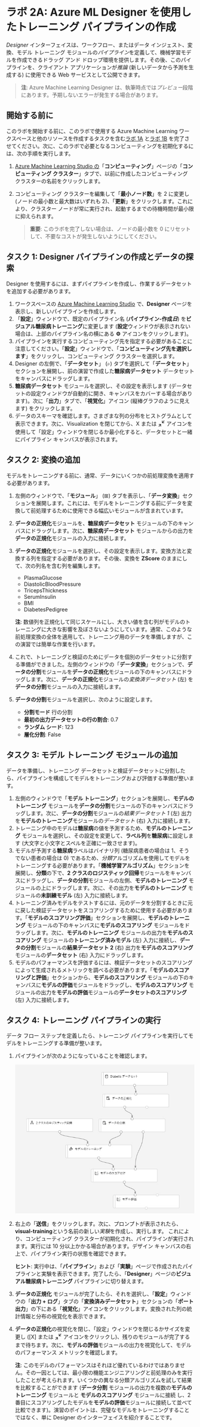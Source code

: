﻿# ラボ 2A: Azure ML Designer を使用したトレーニング パイプラインの作成

*Designer* インターフェイスは、ワークフロー、またはデータ インジェスト、変換、モデル トレーニング モジュールの*パイプライン*を定義して、機械学習モデルを作成できるドラッグ アンド ドロップ環境を提供します。その後、このパイプラインを、クライアント アプリケーションが*推論* (新しいデータから予測を生成する) に使用できる Web サービスとして公開できます。

> **注**: Azure Machine Learning Designer は、執筆時点では*プレビュー*段階にあります。予期しないエラーが発生する場合があります。

## 開始する前に

このラボを開始する前に、このラボで使用する Azure Machine Learning ワークスペースと他のリソースを作成するタスクを含む[ラボ 1A](Lab01A.md) と[ラボ 1B](Lab01B.md) を完了させてください。次に、このラボで必要となるコンピューティングを初期化するには、次の手順を実行します。

1. [Azure Machine Learning Studio の](https://ml.azure.com)「**コンピューティング**」ページの「**コンピューティング クラスター**」タブで、以前に作成したコンピューティング クラスターの名前をクリックします。
2. コンピューティング クラスターを編集して「**最小ノード数**」を 2 に変更し (ノードの最小数と最大数はいずれも 2)、「**更新**」をクリックします。これにより、クラスター ノードが常に実行され、起動するまでの待機時間が最小限に抑えられます。

    > **重要**: このラボを完了しない場合は、ノードの最小数を 0 にリセットして、不要なコストが発生しないようにしてください。

## タスク 1: Designer パイプラインの作成とデータの探索

Designer を使用するには、まずパイプラインを作成し、作業するデータセットを追加する必要があります。

1. ワークスペースの [Azure Machine Learning Studio](https://ml.azure.com) で、**Designer** ページを表示し、新しいパイプラインを作成します。
2. 「**設定**」ウィンドウで、既定のパイプライン名 (**パイプライン-作成*日***) を**ビジュアル糖尿病トレーニング**に変更します (**設定**ウィンドウが表示されない場合は、上部のパイプライン名の横にある **&#9881;** アイコンをクリックします)。
3. パイプラインを実行するコンピューティング先を指定する必要があることに注意してください。「**設定**」ウィンドウで、「**コンピューティング先を選択します**」をクリックし、コンピューティング クラスターを選択します。
4. Designer の左側で、「**データセット**」 (&#8981;) タブを選択して「**データセット**」 セクションを展開し、前の演習で作成した**糖尿病データセット** データセットをキャンバスにドラッグします。
5. **糖尿病データセット** モジュールを選択し、その設定を表示します (データセットの設定ウィンドウが自動的に開き、キャンバスをカバーする場合があります)。次に「**出力**」タブで、「**視覚化**」アイコン (縦棒グラフのように見えます) をクリックします。
6. データのスキーマを確認します。さまざまな列の分布をヒストグラムとして表示できます。次に、Visualization を閉じてから、X または **<sub>&#8599;</sub><sup>&#8601;</sup>** アイコンを使用して「設定」ウィンドウを閉じるか最小化すると、データセットと一緒にパイプライン キャンバスが表示されます。

## タスク 2: 変換の追加

モデルをトレーニングする前に、通常、データにいくつかの前処理変換を適用する必要があります。

1. 左側のウィンドウで、「**モジュール**」 (&#8862;) タブを表示し、「**データ変換**」セクションを展開します。これには、モデルをトレーニングする前にデータを変換して前処理するために使用できる幅広いモジュールが含まれています。
2. **データの正規化**モジュールを、**糖尿病データセット** モジュールの下のキャンバスにドラッグします。次に、**糖尿病データセット** モジュールからの出力を**データの正規化**モジュールの入力に接続します。
3. **データの正規化**モジュールを選択し、その設定を表示します。変換方法と変換する列を指定する必要があります。その後、変換を **ZScore** のままにして、次の列名を含む列を編集します。
    * PlasmaGlucose
    * DiastolicBloodPressure
    * TricepsThickness
    * SerumInsulin
    * BMI
    * DiabetesPedigree

    **注**: 数値列を正規化して同じスケールにし、大きい値を含む列がモデルのトレーニングに大きな影響を及ぼさないようにしています。通常、このような前処理変換の全体を適用して、トレーニング用のデータを準備しますが、この演習では簡単な作業を行います。

4. これで、トレーニングと検証のためにデータを個別のデータセットに分割する準備ができました。左側のウィンドウの「**データ変換**」セクションで、**データの分割**モジュールを**データの正規化**モジュールの下のキャンバスにドラッグします。次に、**データの正規化**モジュールの*変換済データセット* (左) を**データの分割**モジュールの入力に接続します。
5. **データの分割**モジュールを選択し、次のように設定します。
    * **分割モード** 行の分割
    * **最初の出力データセットの行の割合**: 0.7
    * **ランダム シード**: 123
    * **層化分割**: False

## タスク 3: モデル トレーニング モジュールの追加

データを準備し、トレーニング データセットと検証データセットに分割したら、パイプラインを構成してモデルをトレーニングおよび評価する準備が整います。

1. 左側のウィンドウで「**モデル トレーニング**」セクションを展開し、**モデルのトレーニング** モジュールを**データの分割**モジュールの下のキャンバスにドラッグします。次に、**データの分割**モジュールの*結果データセット 1* (左) 出力を**モデルのトレーニング**モジュールの*データセット* (右) 入力に接続します。
2. トレーニング中のモデルは**糖尿病**の値を予測するため、**モデルのトレーニング** モジュールを選択し、その設定を変更して、**ラベル列**を**糖尿病**に設定します (大文字と小文字とスペルを正確に一致させます)。
3. モデルが予測する**糖尿病**ラベルはバイナリ列 (糖尿病患者の場合は 1、そうでない患者の場合は 0) であるため、*分類*アルゴリズムを使用してモデルをトレーニングする必要があります。「**機械学習アルゴリズム**」セクションを展開し、**分類**の下で、**2 クラスのロジスティック回帰**モジュールをキャンバスにドラッグし、**データの分割**モジュールの左側、**モデルのトレーニング** モジュールの上にドラッグします。次に、その出力を**モデルのトレーニング** モジュールの**未訓練モデル** (左) 入力に接続します。
4. トレーニング済みモデルをテストするには、元のデータを分割するときに元に戻した検証データセットをスコアリングするために使用する必要があります。「**モデルのスコアリング評価**」セクションを展開し、**モデルのトレーニング** モジュールの下のキャンバスに**モデルのスコアリング** モジュールをドラッグします。次に、**モデルのトレーニング** モジュールの出力を**モデルのスコアリング** モジュールの**トレーニング済みモデル** (左) 入力に接続し、**データの分割**モジュールの**結果データセット 2** (右) 出力を**モデルのスコアリング** モジュールの**データセット** (右) 入力にドラッグします。
5. モデルのパフォーマンスを評価するには、検証データセットのスコアリングによって生成されるメトリックを調べる必要があります。「**モデルのスコアリングと評価**」セクションから、**モデルのスコアリング** モジュールの下のキャンバスに**モデルの評価**モジュールをドラッグし、**モデルのスコアリング** モジュールの出力を**モデルの評価**モジュールの**データセットのスコアリング** (左) 入力に接続します。

## タスク 4:  トレーニング パイプラインの実行

データ フロー ステップを定義したら、トレーニング パイプラインを実行してモデルをトレーニングする準備が整います。

1. パイプラインが次のようになっていることを確認します。

    ![ビジュアル トレーニング パイプライン](images/visual-training.jpg)

2. 右上の「**送信**」をクリックします。次に、プロンプトが表示されたら、**visual-training**という名前の新しい*実験*を作成し、実行します。  これにより、コンピューティング クラスターが初期化され、パイプラインが実行されます。実行には 10 分以上かかる場合があります。デザイン キャンバスの右上で、パイプライン実行の状態を確認できます。

    **ヒント**: 実行中は、「**パイプライン**」および「**実験**」ページで作成されたパイプラインと実験を表示できます。完了したら、「**Designer**」ページの**ビジュアル糖尿病トレーニング** パイプラインに切り替えます。

3. **データの正規化** モジュールが完了したら、それを選択し、「**設定**」ウィンドウの「**出力 + ログ**」タブの「**変換済みデータセット**」セクションの「**ポート出力**」の下にある「**視覚化**」アイコンをクリックします。変換された列の統計情報と分布の視覚化を表示できます。
4. **データの正規化**の視覚化を閉じ、「設定」ウィンドウを閉じるかサイズを変更し ([X] または **<sub>&#8599;</sub><sup>&#8601;</sup>** アイコンをクリックし)、残りのモジュールが完了するまで待ちます。次に、**モデルの評価**モジュールの出力を視覚化して、モデルのパフォーマンス メトリックを確認します。

    **注**: このモデルのパフォーマンスはそれほど優れているわけではありません。その一因としては、最小限の機能エンジニアリングと前処理のみを実行したことが考えられます。いくつかの異なる分類アルゴリズムを試して結果を比較することができます (**データ分割** モジュールの出力を複数の**モデルのトレーニング** モジュールと **モデルのスコアリング** モジュールに接続 し、2 番目にスコアリングしたモデルを**モデルの評価**モジュールに接続して並べて比較できます)。演習のポイントは、完璧なモデルをトレーニングすることではなく、単に Designer のインターフェイスを紹介することです。
